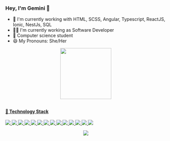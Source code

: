 ### Hey, I'm Gemini 👋


- 🌱 I'm currently working with HTML, SCSS, Angular, Typescript, ReactJS, Ionic, NestJs, SQL
- 👩‍💻 I'm currently working as Software Developer
- 📕 Computer science student
- 😄 My Pronouns: She/Her


<!--
**gevasconcelos/gevasconcelos** is a ✨ _special_ ✨ repository because its `README.md` (this file) appears on your GitHub profile.

Here are some ideas to get you started:

- 🔭 I’m currently working on ...
- 🌱 I’m currently learning ...
- 👯 I’m looking to collaborate on ...
- 🤔 I’m looking for help with ...
- 💬 Ask me about ...
- 📫 How to reach me: ...
 
- ⚡ Fun fact: ...
-->
<div align="center">
  <a href="https://github.com/geminivasconcelos">
<!--
  <img height="160em" src="https://github-readme-stats.vercel.app/api?username=geminivasconcelos&show_icons=true&theme=transparent&include_all_commits=true&count_private=true"/>
-->
  <img height="160em" src="https://github-readme-stats.vercel.app/api/top-langs/?username=geminivasconcelos&layout=compact&langs_count=7&theme=transparent"/>
</div>
   
 ##
   
#### 🚀 Technology Stack

 <div 
 <img src="https://img.icons8.com/color/48/000000/linux--v1.png"/>
   <img src="https://img.icons8.com/color/48/000000/git.png"/>
   <img src="https://img.icons8.com/color/48/000000/c-plus-plus-logo.png"/>
   <img src="https://img.icons8.com/color/48/000000/html-5--v1.png"/>
   <img src="https://img.icons8.com/color/48/000000/css3.png"/>
   <img src="https://img.icons8.com/color/48/000000/sass.png"/>
   <img src="https://img.icons8.com/color/48/000000/javascript--v1.png"/>
   <img src="https://img.icons8.com/color/48/000000/typescript.png"/>
   <img src="https://img.icons8.com/color/48/000000/nodejs.png"/>
   <img src="https://img.icons8.com/color/48/000000/nestjs.png"/>
   <img src="https://img.icons8.com/color/48/undefined/python--v1.png"/>
   <img src="https://img.icons8.com/color/48/000000/angularjs.png"/>
   <img src="https://img.icons8.com/color/48/000000/ionic.png"/>
   <img src="https://img.icons8.com/color/48/000000/react-native.png"/>
   <img src="https://img.icons8.com/color/48/000000/mysql-logo.png"/>
 </div>
  <div align="center"> 

<!--   <a href="https://instagram.com/gealvss" target="_blank"><img src="https://img.shields.io/badge/-Instagram-%23E4405F?style=for-the-badge&logo=instagram&logoColor=white" target="_blank"></a> -->
<!-- <a href="https://discord.gg/392402912250298371" target="_blank"><img src="https://img.shields.io/badge/Discord-7289DA?style=for-the-badge&logo=discord&logoColor=white" target="_blank"></a> -->
 <!-- <a href = "mailto:geminivasconceelos@gmail.com"><img src="https://img.shields.io/badge/-Gmail-%23333?style=for-the-badge&logo=gmail&logoColor=white" target="_blank"></a> -->
  <a href="https://www.linkedin.com/in/geminivasconcelos" target="_blank"><img src="https://img.shields.io/badge/-LinkedIn-%230077B5?style=for-the-badge&logo=linkedin&logoColor=white" target="_blank"></a> 
    

</div>

  

